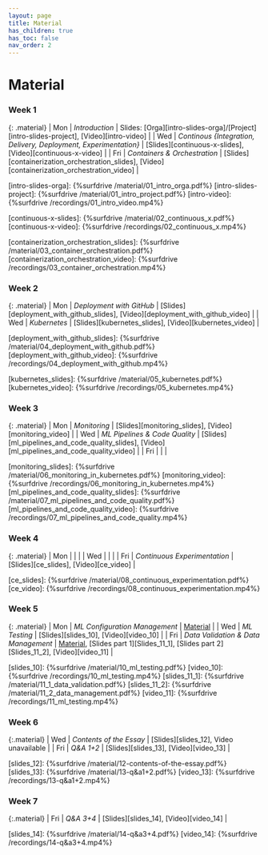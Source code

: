 ```yaml
---
layout: page
title: Material
has_children: true
has_toc: false
nav_order: 2
---
```


# Material

### Week 1

{: .material}
| Mon | *Introduction* | Slides: [Orga][intro-slides-orga]/[Project][intro-slides-project], [Video][intro-video] |
| Wed | *Continous {Integration, Delivery, Deployment, Experimentation}* | [Slides][continuous-x-slides], [Video][continuous-x-video] |
| Fri | *Containers & Orchestration* | [Slides][containerization_orchestration_slides], [Video][containerization_orchestration_video] |

[intro-slides-orga]: {%surfdrive /material/01_intro_orga.pdf%}
[intro-slides-project]: {%surfdrive /material/01_intro_project.pdf%}
[intro-video]: {%surfdrive /recordings/01_intro_video.mp4%}

[continuous-x-slides]: {%surfdrive /material/02_continuous_x.pdf%}
[continuous-x-video]: {%surfdrive /recordings/02_continuous_x.mp4%}

[containerization_orchestration_slides]: {%surfdrive /material/03_container_orchestration.pdf%}
[containerization_orchestration_video]: {%surfdrive /recordings/03_container_orchestration.mp4%}

### Week 2

{: .material}
| Mon | *Deployment with GitHub* | [Slides][deployment_with_github_slides], [Video][deployment_with_github_video] |
| Wed | *Kubernetes* | [Slides][kubernetes_slides], [Video][kubernetes_video] |

[deployment_with_github_slides]: {%surfdrive /material/04_deployment_with_github.pdf%}
[deployment_with_github_video]: {%surfdrive /recordings/04_deployment_with_github.mp4%}

[kubernetes_slides]: {%surfdrive /material/05_kubernetes.pdf%}
[kubernetes_video]: {%surfdrive /recordings/05_kubernetes.mp4%}

### Week 3

{: .material}
| Mon | *Monitoring* | [Slides][monitoring_slides], [Video][monitoring_video] |
| Wed | *ML Pipelines & Code Quality* | [Slides][ml_pipelines_and_code_quality_slides], [Video][ml_pipelines_and_code_quality_video] |
| Fri |  | |

[monitoring_slides]: {%surfdrive /material/06_monitoring_in_kubernetes.pdf%}
[monitoring_video]: {%surfdrive /recordings/06_monitoring_in_kubernetes.mp4%}
[ml_pipelines_and_code_quality_slides]: {%surfdrive /material/07_ml_pipelines_and_code_quality.pdf%}
[ml_pipelines_and_code_quality_video]: {%surfdrive /recordings/07_ml_pipelines_and_code_quality.mp4%}

### Week 4

{: .material}
| Mon |  |  |
| Wed |  |  |
| Fri | *Continuous Experimentation* | [Slides][ce_slides], [Video][ce_video] |

[ce_slides]: {%surfdrive /material/08_continuous_experimentation.pdf%}
[ce_video]: {%surfdrive /recordings/08_continuous_experimentation.mp4%}


### Week 5

{: .material}
| Mon | *ML Configuration Management* | [Material](../material/ML_config_management) |
| Wed | *ML Testing* | [Slides][slides_10], [Video][video_10] |
| Fri | *Data Validation & Data Management* | [Material](../material/data_validation), [Slides part 1][Slides_11_1], [Slides part 2][Slides_11_2],  [Video][video_11] |

[slides_10]: {%surfdrive /material/10_ml_testing.pdf%}
[video_10]: {%surfdrive /recordings/10_ml_testing.mp4%}
[slides_11_1]: {%surfdrive /material/11_1_data_validation.pdf%}
[slides_11_2]: {%surfdrive /material/11_2_data_management.pdf%}
[video_11]: {%surfdrive /recordings/11_ml_testing.mp4%}


### Week 6

{:.material}
| Wed | *Contents of the Essay* | [Slides][slides_12], Video unavailable  |
| Fri | *Q&A 1+2* | [Slides][slides_13], [Video][video_13]  |

[slides_12]: {%surfdrive /material/12-contents-of-the-essay.pdf%}
[slides_13]: {%surfdrive /material/13-q&a1+2.pdf%}
[video_13]: {%surfdrive /recordings/13-q&a1+2.mp4%}


### Week 7

{:.material}
| Fri | *Q&A 3+4* | [Slides][slides_14], [Video][video_14]  |

[slides_14]: {%surfdrive /material/14-q&a3+4.pdf%}
[video_14]: {%surfdrive /recordings/14-q&a3+4.mp4%}
